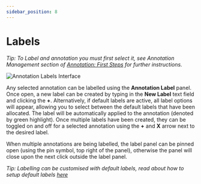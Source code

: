 ```yaml
---
sidebar_position: 8
---
```


# Labels

_Tip: To Label and annotation you must first select it, see Annotation Management section of [Annotation: First Steps](firststeps) for further instructions._

![Annotation Labels Interface](/img/annotate/annotate_labels.png)

Any selected annotation can be labelled using the **Annotation Label** panel.
Once open, a new label can be created by typing in the **New Label** text field and clicking the **+**.
Alternatively, if default labels are active, all label options will appear, allowing you to select between the default labels that have been allocated.
The label will be automatically applied to the annotation (denoted by green highlight).
Once multiple labels have been created, they can be toggled on and off for a selected annotation using the **+** and **X** arrow next to the desired label.

When multiple annotations are being labelled, the label panel can be pinned open (using the pin symbol, top right of the panel), otherwise the panel will close upon the next click outside the label panel.

_Tip: Labelling can be customised with default labels, read about how to setup default labels [here](../misc/defaultlabels)_
